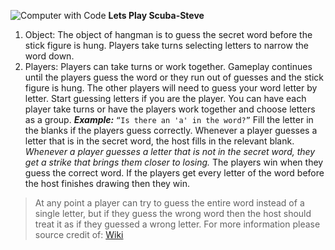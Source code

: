 ![Computer with Code](https://app.diagrams.net/#G1Qo1zTHFmCrkF9ji4bONsK3i1t6F0c7qd#%7B%22pageId%22%3A%2260nmrMN7na2zf7OlI33l%22%7D)
**Lets Play Scuba-Steve**
1. Object: The object of hangman is to guess the secret word before the stick figure is hung. Players take turns selecting letters to narrow the word down.
1. Players: Players can take turns or work together. Gameplay continues until the players guess the word or they run out of guesses and the stick figure is hung.
The other players will need to guess your word letter by letter.
Start guessing letters if you are the player. You can have each player take turns or have the players work together and choose letters as a group. 
***Example:*** ``` “Is there an 'a' in the word?” ```
Fill the letter in the blanks if the players guess correctly. Whenever a player guesses a letter that is in the secret word, the host fills in the relevant blank.
*Whenever a player guesses a letter that is not in the secret word, they get a strike that brings them closer to losing.*
The players win when they guess the correct word. If the players get every letter of the word before the host finishes drawing then they win. 
>At any point a player can try to guess the entire word instead of a single letter, but if they guess the wrong word then the host should treat it as if they guessed a wrong letter.
For more information please source credit of: [Wiki](https://www.wikihow.com/Play-Hangman)